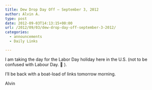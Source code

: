 ```yaml
---
title: Dew Drop Day Off – September 3, 2012
author: Alvin A.
type: post
date: 2012-09-03T14:13:15+00:00
url: /2012/09/03/dew-drop-day-off-september-3-2012/
categories:
  - announcements
  - Daily Links

---
```

I am taking the day for the Labor Day holiday here in the U.S. (not to be confused with Labour Day. 🙂 ).

I&#8217;ll be back with a boat-load of links tomorrow morning.

Alvin